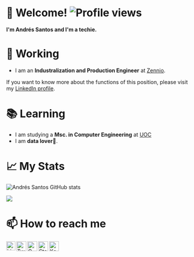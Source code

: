 # 👋 Welcome! ![Profile views](https://gpvc.arturio.dev/andres-santos-sanz)

**I'm Andrés Santos and I'm a techie.** 

# 🦾 Working
- I am an **Industralization and Production Engineer** at [Zennio](https://www.zennio.com/). 

If you want to know more about the functions of this position, please visit my [LinkedIn profile](https://www.linkedin.com/in/andressantossanz/).

# 📚 Learning

- I am studying a **Msc. in Computer Engineering** at [UOC](https://studies.uoc.edu/en/study-at-the-uoc)
- I am **data lover**💖.

# 📈 My Stats
![Andrés Santos GitHub stats](https://github-readme-stats.vercel.app/api?username=andres-santos-sanz&show_icons=false&theme=vue&layout=compact&hide_title=true&include_all_commits=true)

<a href="https://github.com/anuraghazra/github-readme-stats">
  <img align="center" src="https://github-readme-stats.anuraghazra1.vercel.app/api/top-langs/?username=andres-santos-sanz&layout=compact&theme=vue" />
</a>


# 📫 How to reach me

  <a href="https://www.linkedin.com/in/andressantossanz/">
    <img align="left" alt="Linkedin" width="24px" src="https://github.com/andres-santos-sanz/andres-santos-sanz/blob/master/resources/Linkedin.svg"/>
  </a>
  
   <a href="https://twitter.com/asantossanz">
    <img align="left" alt="Twitter" width="26px" src="https://github.com/andres-santos-sanz/andres-santos-sanz/blob/master/resources/Twitter.svg"/> </a>
  
  <a href="mailto:santossanzandres@gmail.com">
    <img align="left" alt="Gmail" width="26px" src="https://github.com/andres-santos-sanz/andres-santos-sanz/blob/master/resources/Gmail.svg"/>  </a>

 <a href="https://stackoverflow.com/users/13103923/asantz96">
    <img align="left" alt="Stack Overflow" width="26px" src="https://github.com/andres-santos-sanz/andres-santos-sanz/blob/master/resources/Stackoverflow.svg"/> </a>
  
<a href="https://www.kaggle.com/andressantossanz">
    <img align="left" alt="Kaggle" width="26px" src="https://github.com/andres-santos-sanz/andres-santos-sanz/blob/master/resources/Kaggle.svg"/> </a>
